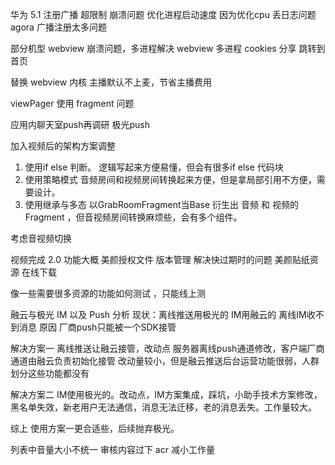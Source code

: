 华为 5.1 注册广播 超限制 崩溃问题
优化进程启动速度
因为优化cpu 丢日志问题
agora 广播注册太多问题

部分机型 webview 崩溃问题，多进程解决
webview 多进程  cookies 分享 跳转到首页


替换 webview 内核
主播默认不上麦，节省主播费用

viewPager 使用 fragment 问题

应用内聊天室push再调研 极光push  


加入视频后的架构方案调整
1. 使用if else 判断。 逻辑写起来方便易懂，但会有很多if else 代码块
2. 使用策略模式  音频房间和视频房间转换起来方便，但是拿局部引用不方便，需要设计。
3. 使用继承与多态 以GrabRoomFragment当Base 衍生出 音频 和 视频的 Fragment ，但音视频房间转换麻烦些，会有多个组件。

考虑音视频切换


视频完成 2.0 功能大概
美颜授权文件 版本管理 解决快过期时的问题
美颜贴纸资源 在线下载

像一些需要很多资源的功能如何测试 ，只能线上测


融云与极光 IM 以及 Push 分析
现状：离线推送用极光的 IM用融云的
离线IM收不到消息
原因 厂商push只能被一个SDK接管

解决方案一 离线推送让融云接管，改动点 服务器离线push通道修改，客户端厂商通道由融云负责初始化接管
改动量较小，但是融云推送后台运营功能很弱，人群划分这些功能都没有

解决方案二 IM使用极光的。改动点，IM方案集成，踩坑，小助手技术方案修改， 黑名单失效，新老用户无法通信，消息无法迁移，老的消息丢失。工作量较大。

综上 使用方案一更合适些，后续抛弃极光。



列表中音量大小不统一
审核内容过下 acr 减小工作量